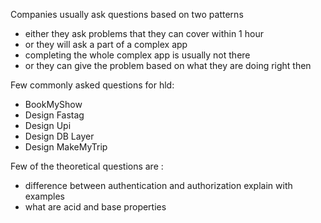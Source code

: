 Companies usually ask questions based on two patterns 
- either they ask problems that they can cover within 1 hour 
- or they will ask a part of a complex app 
- completing the whole complex app is usually not there 
- or they can give the problem based on what they are doing right then

Few commonly asked questions for hld:
- BookMyShow
- Design Fastag 
- Design Upi
- Design DB Layer
- Design MakeMyTrip

Few of the theoretical questions are :
- difference between authentication and authorization explain with examples 
- what are acid and base properties 